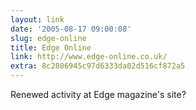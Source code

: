 ```yaml
---
layout: link
date: '2005-08-17 09:00:08'
slug: edge-online
title: Edge Online
link: http://www.edge-online.co.uk/
extra: 8c2806945c97d6333da02d516cf872a5
---
```


Renewed activity at Edge magazine's site?